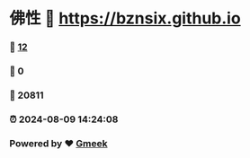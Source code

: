 # 佛性 :link: https://bznsix.github.io 
### :page_facing_up: [12](https://bznsix.github.io/tag.html) 
### :speech_balloon: 0 
### :hibiscus: 20811 
### :alarm_clock: 2024-08-09 14:24:08 
### Powered by :heart: [Gmeek](https://github.com/Meekdai/Gmeek)
